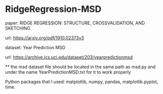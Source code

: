 # RidgeRegression-MSD

paper: RIDGE REGRESSION: STRUCTURE, CROSSVALIDATION, AND SKETCHING

url: https://arxiv.org/pdf/1910.02373v3

dataset: Year Prediction MSD

url: https://archive.ics.uci.edu/dataset/203/yearpredictionmsd

** the msd dataset file should be located in the same path as msd.py and under the name YearPredictionMSD.txt for it to work properly 

Python packages that I used: matplotlib, numpy, pandas, matplotlib.pyplot, time.
